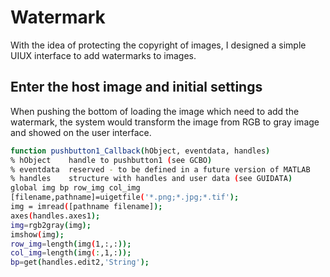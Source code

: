 # Watermark
With the idea of protecting the copyright of images, I designed a simple UIUX interface to add watermarks to images.
## Enter the host image and initial settings
When pushing the bottom of loading the image which need to add the watermark, the system would transform the image from RGB to gray image and showed on the user interface.  
```sh
function pushbutton1_Callback(hObject, eventdata, handles)
% hObject    handle to pushbutton1 (see GCBO)
% eventdata  reserved - to be defined in a future version of MATLAB
% handles    structure with handles and user data (see GUIDATA)
global img bp row_img col_img
[filename,pathname]=uigetfile('*.png;*.jpg;*.tif');
img = imread([pathname filename]);
axes(handles.axes1);
img=rgb2gray(img);
imshow(img);
row_img=length(img(1,:,:));
col_img=length(img(:,1,:));
bp=get(handles.edit2,'String');
```
